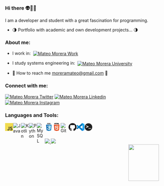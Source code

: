 ### Hi there 👽👋🌘
I am a developer and student with a great fascination for programming.

- 🌗 Portfolio with academic and own development projects... 🌗

### About me:
- I work in:&nbsp;&nbsp;<a href="https://www.axacolpatria.co/portal/"><img align="center" src="https://cddc.com.co/wp-content/uploads/2020/08/logo-convenio-axa-colpatria.png" alt="Mateo Morera Work" height="40" width="75"/></a>

- I study systems engineering in:&nbsp;&nbsp;<a href="https://universidadean.edu.co/"><img align="center" src="https://universidadean.edu.co/sites/default/files/logo-vertical.png" alt="Mateo Morera University" height="40" width="55"/></a>

- 📧 How to reach me moreramateo@gmail.com 📧

### Connect with me:
<p align="left">
<a href="https://twitter.com/__untitl3d"><img align="center" src="https://img.icons8.com/nolan/344/twitter.png" alt="Mateo Morera Twitter" height="40" width="40" /></a>
<a href="https://www.linkedin.com/in/mateo-morera-33a7a610a/"><img align="center" src="https://img.icons8.com/nolan/344/linkedin-circled.png" alt="Mateo Morera Linkedin" height="40" width="40" /></a>
<a href="https://www.instagram.com/__unt1tled__/"><img align="center" src="https://img.icons8.com/nolan/344/instagram-new.png" alt="Mateo Morera Instagram" height="40" width="40" /></a>
  
### Languages and Tools:
<div align="left">
<img align="left" alt="JavaScript" width="26px" src="https://raw.githubusercontent.com/github/explore/80688e429a7d4ef2fca1e82350fe8e3517d3494d/topics/javascript/javascript.png" />
<img align="left" alt="Java" width="26px" src="https://img.icons8.com/color/344/java-coffee-cup-logo--v1.png"/>
<img align="left" alt="Kotlin" width="26px" src="https://upload.wikimedia.org/wikipedia/commons/7/74/Kotlin_Icon.png"/>
<img align="left" alt="Python" width="26px" src="https://upload.wikimedia.org/wikipedia/commons/c/c3/Python-logo-notext.svg"/>
<img align="left" alt="MySQL" width="26px" src="https://www.freepnglogos.com/uploads/logo-mysql-png/logo-mysql-mysql-logo-png-images-are-download-crazypng-21.png" />
<img align="left" alt="CSS3" width="26px" src="https://raw.githubusercontent.com/github/explore/80688e429a7d4ef2fca1e82350fe8e3517d3494d/topics/css/css.png" />
<img align="left" alt="HTML5" width="26px" src="https://raw.githubusercontent.com/github/explore/80688e429a7d4ef2fca1e82350fe8e3517d3494d/topics/html/html.png" />
<img align="left" alt="Git" width="26px" src="https://cdn.iconscout.com/icon/free/png-256/git-18-1175219.png" />
<img align="left" alt="GitHub" width="26px" src="https://raw.githubusercontent.com/github/explore/78df643247d429f6cc873026c0622819ad797942/topics/github/github.png" />
<img align="left" alt="Visual Studio Code" width="26px" src="https://raw.githubusercontent.com/github/explore/80688e429a7d4ef2fca1e82350fe8e3517d3494d/topics/visual-studio-code/visual-studio-code.png" />
<img align="left" alt="HTML5" width="26px" src="https://raw.githubusercontent.com/github/explore/80688e429a7d4ef2fca1e82350fe8e3517d3494d/topics/terminal/terminal.png" />
</div>
<br><br><br>
<div align="left">
<div>
    <a href="https://github.com/MateoMorera22">
    <img height="180em" src="https://github-readme-stats.vercel.app/api?username=MateoMorera22&show_icons=true&theme=synthwave&include_all_commits=true&count_private=true"/>
    <img height="180em" src="https://github-readme-stats.vercel.app/api/top-langs/?username=MateoMorera22&layout=compact&langs_count=7&theme=synthwave"/>
</div> 
</div>
  
 <img src="https://th.bing.com/th/id/R.5dfbb1a962e99df3737976756cc656d1?rik=9b4L2JTwdj7X5A&riu=http%3a%2f%2fimg.photobucket.com%2falbums%2fv18%2fbluewind%2fSHMobile%2fSHmobileHalo.gif&ehk=2ZRgeg62lP3SYvQocjSPVrRXU1HwFzJcci%2bl5SbCnB0%3d&risl=&pid=ImgRaw&r=0"  width="100" height="120" align=right>



<!--
**MateoMorera22/MateoMorera22** is a ✨ _special_ ✨ repository because its `README.md` (this file) appears on your GitHub profile.

Here are some ideas to get you started:

- 🔭 I’m currently working on ...
- 🌱 I’m currently learning ...
- 👯 I’m looking to collaborate on ...
- 🤔 I’m looking for help with ...
- 💬 Ask me about ...
- 📫 How to reach me: ...
- 😄 Pronouns: ...
- ⚡ Fun fact: ...
-->
